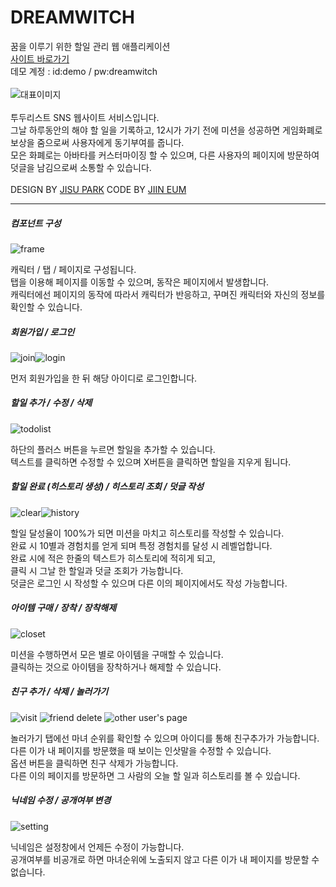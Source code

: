 # DREAMWITCH
꿈을 이루기 위한 할일 관리 웹 애플리케이션<br/>
[사이트 바로가기](http://dreamwitch.kr/)<br/>
데모 계정 : id:demo / pw:dreamwitch<br/>
<br/>
![대표이미지](/readme/thumbnail.jpg)<br/>
<br/>
투두리스트 SNS 웹사이트 서비스입니다. <br/>
그날 하루동안의 해야 할 일을 기록하고, 12시가 가기 전에 미션을 성공하면 게임화폐로 보상을 줌으로써 사용자에게 동기부여를 줍니다. <br/>
모은 화폐로는 아바타를 커스터마이징 할 수 있으며, 다른 사용자의 페이지에 방문하여 덧글을 남김으로써 소통할 수 있습니다.<br/>
<br/>
DESIGN BY [JISU PARK](https://github.com/gpg1127)
CODE BY [JIIN EUM](https://github.com/jiindev)

***

##### 컴포넌트 구성

![frame](/readme/frame.jpg)

캐릭터 / 탭 / 페이지로 구성됩니다.<br/>
탭을 이용해 페이지를 이동할 수 있으며, 동작은 페이지에서 발생합니다.<br/>
캐릭터에선 페이지의 동작에 따라서 캐릭터가 반응하고, 꾸며진 캐릭터와 자신의 정보를 확인할 수 있습니다.

##### 회원가입 / 로그인

![join](/readme/join.jpg)![login](/readme/login.jpg)

먼저 회원가입을 한 뒤 해당 아이디로 로그인합니다.

##### 할일 추가 / 수정 / 삭제

![todolist](/readme/todolist.jpg)

하단의 플러스 버튼을 누르면 할일을 추가할 수 있습니다.<br/>
텍스트를 클릭하면 수정할 수 있으며 X버튼을 클릭하면 할일을 지우게 됩니다.

##### 할일 완료 (히스토리 생성) / 히스토리 조회 / 덧글 작성

![clear](/readme/clear.jpg)![history](/readme/history.jpg)

할일 달성율이 100%가 되면 미션을 마치고 히스토리를 작성할 수 있습니다.<br/>
완료 시 10별과 경험치를 얻게 되며 특정 경험치를 달성 시 레벨업합니다.<br/>
완료 시에 적은 한줄의 텍스트가 히스토리에 적히게 되고, <br/>
클릭 시 그날 한 할일과 덧글 조회가 가능합니다.<br/>
덧글은 로그인 시 작성할 수 있으며 다른 이의 페이지에서도 작성 가능합니다.

##### 아이템 구매 / 장착 / 장착해제

![closet](/readme/closet.jpg)

미션을 수행하면서 모은 별로 아이템을 구매할 수 있습니다.<br/>
클릭하는 것으로 아이템을 장착하거나 해제할 수 있습니다.

##### 친구 추가 / 삭제 / 놀러가기

![visit](/readme/visit.jpg)
![friend delete](/readme/friend_del.jpg)
![other user's page](/readme/other_user.jpg)

놀러가기 탭에선 마녀 순위를 확인할 수 있으며 아이디를 통해 친구추가가 가능합니다.<br/>
다른 이가 내 페이지를 방문했을 때 보이는 인삿말을 수정할 수 있습니다.<br/>
옵션 버튼을 클릭하면 친구 삭제가 가능합니다.<br/>
다른 이의 페이지를 방문하면 그 사람의 오늘 할 일과 히스토리를 볼 수 있습니다.

##### 닉네임 수정 / 공개여부 변경
![setting](/readme/setting.jpg)

닉네임은 설정창에서 언제든 수정이 가능합니다.<br/>
공개여부를 비공개로 하면 마녀순위에 노출되지 않고 다른 이가 내 페이지를 방문할 수 없습니다.


